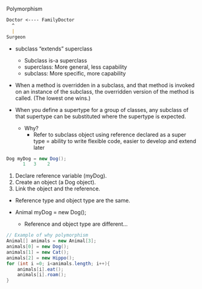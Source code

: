 Polymorphism

```md
Doctor <---- FamilyDoctor
  ^
  |
Surgeon
```


- subclass “extends” superclass
	- Subclass is-a superclass
	- superclass:     More general, less capability
	- subclass:     More specific, more capability

- When a method is overridden in a subclass, and that method is invoked on an instance of the subclass, the overridden version of the method is called.  (The lowest one wins.)

- When you define a supertype for a group of classes, any subclass of that supertype can be substituted where the supertype is expected.
	- Why?
		- Refer to subclass object using reference declared as a super type = ability to write flexible code, easier to develop and extend later
```java
Dog myDog = new Dog();
      1   3    2
```
1. Declare reference variable (myDog).  
2. Create an object (a Dog object).
3. Link the object and the reference.
- Reference type and object type are the same.

- Animal myDog = new Dog();
	- Reference and object type are different...
```java
// Example of why polymorphism
Animal[] animals = new Animal[3];
animals[0] = new Dog();
animals[1] = new Cat();
animals[2] = new Hippo();
for (int i =0; i<animals.length; i++){
    animals[i].eat();
    animals[i].roam();
}
```